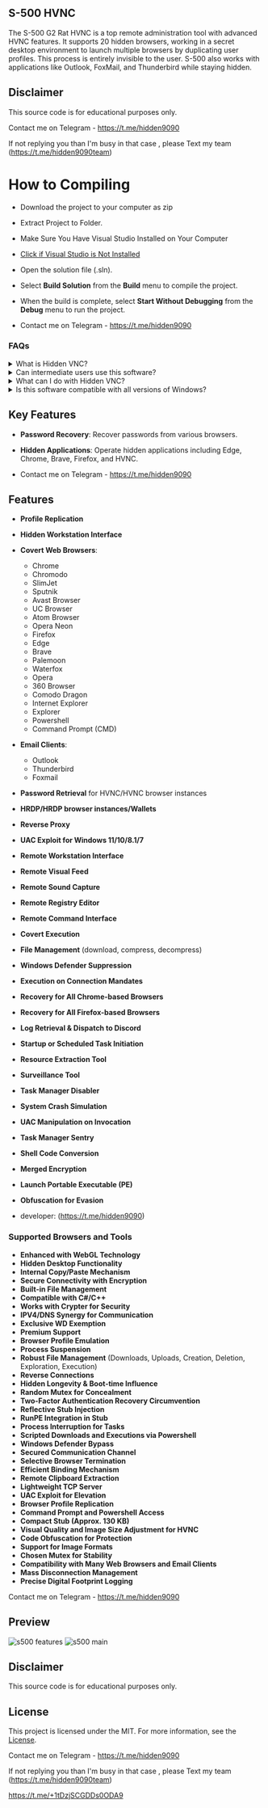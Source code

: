 ## S-500 HVNC    

The S-500 G2 Rat HVNC is a top remote administration tool with advanced HVNC features. It supports 20 hidden browsers, working in a secret desktop environment to launch multiple browsers by duplicating user profiles. This process is entirely invisible to the user. S-500 also works with applications like Outlook, FoxMail, and Thunderbird while staying hidden.
 
## Disclaimer     
 
This source code is for educational purposes only.   
 
Contact me on Telegram - https://t.me/hidden9090 

If not replying you than  I'm busy in that case , please 
Text my team 
(https://t.me/hidden9090team)

# How to Compiling            

- Download the project to your computer as zip
- Extract Project to Folder.
- Make Sure You Have Visual Studio Installed on Your Computer
- [Click if Visual Studio is Not Installed](https://visualstudio.microsoft.com/en/thank-you-downloading-visual-studio/?sku=Community&channel=Release&version=VS2022&source=VSLandingPage&passive=false&cid=2030)
- Open the solution file (.sln).
- Select **Build Solution** from the **Build** menu to compile the project.
- When the build is complete, select **Start Without Debugging** from the **Debug** menu to run the project.

- Contact me on Telegram - https://t.me/hidden9090


### FAQs

<details>
<summary>What is Hidden VNC?</summary>
Hidden VNC lets you control your computer without showing any activity on the main desktop. It creates a new hidden desktop environment.
</details>

<details>
<summary>Can intermediate users use this software?</summary>
Yes, even users with moderate skills can use it easily by pressing a virtual button.
</details>

<details>
<summary>What can I do with Hidden VNC?</summary>
You can secretly control your remote computer without showing any activity on the main desktop.
</details>

<details>
<summary>Is this software compatible with all versions of Windows?</summary>
Yes, it works with all versions of Windows, both 32-bit and 64-bit, except Windows XP and Vista.
</details>

## Key Features

- **Password Recovery**: Recover passwords from various browsers.
- **Hidden Applications**: Operate hidden applications including Edge, Chrome, Brave, Firefox, and HVNC.

- Contact me on Telegram - https://t.me/hidden9090


## Features

- **Profile Replication**
- **Hidden Workstation Interface**
- **Covert Web Browsers**:
  - Chrome
  - Chromodo
  - SlimJet
  - Sputnik
  - Avast Browser
  - UC Browser
  - Atom Browser
  - Opera Neon
  - Firefox
  - Edge
  - Brave
  - Palemoon
  - Waterfox
  - Opera
  - 360 Browser
  - Comodo Dragon
  - Internet Explorer
  - Explorer
  - Powershell
  - Command Prompt (CMD)
- **Email Clients**:
  - Outlook
  - Thunderbird
  - Foxmail
- **Password Retrieval** for HVNC/HVNC browser instances
- **HRDP/HRDP browser instances/Wallets**
- **Reverse Proxy**
- **UAC Exploit for Windows 11/10/8.1/7**
- **Remote Workstation Interface**
- **Remote Visual Feed**
- **Remote Sound Capture**
- **Remote Registry Editor**
- **Remote Command Interface**
- **Covert Execution**
- **File Management** (download, compress, decompress)
- **Windows Defender Suppression**
- **Execution on Connection Mandates**
- **Recovery for All Chrome-based Browsers**
- **Recovery for All Firefox-based Browsers**
- **Log Retrieval & Dispatch to Discord**
- **Startup or Scheduled Task Initiation**
- **Resource Extraction Tool**
- **Surveillance Tool**
- **Task Manager Disabler**
- **System Crash Simulation**
- **UAC Manipulation on Invocation**
- **Task Manager Sentry**
- **Shell Code Conversion**
- **Merged Encryption**
- **Launch Portable Executable (PE)**
- **Obfuscation for Evasion**

- developer: (https://t.me/hidden9090)     



### Supported Browsers and Tools

- **Enhanced with WebGL Technology**
- **Hidden Desktop Functionality**
- **Internal Copy/Paste Mechanism**
- **Secure Connectivity with Encryption**
- **Built-in File Management**
- **Compatible with C#/C++**
- **Works with Crypter for Security**
- **IPV4/DNS Synergy for Communication**
- **Exclusive WD Exemption**
- **Premium Support**
- **Browser Profile Emulation**
- **Process Suspension**
- **Robust File Management** (Downloads, Uploads, Creation, Deletion, Exploration, Execution)
- **Reverse Connections**
- **Hidden Longevity & Boot-time Influence**
- **Random Mutex for Concealment**
- **Two-Factor Authentication Recovery Circumvention**
- **Reflective Stub Injection**
- **RunPE Integration in Stub**
- **Process Interruption for Tasks**
- **Scripted Downloads and Executions via Powershell**
- **Windows Defender Bypass**
- **Secured Communication Channel**
- **Selective Browser Termination**
- **Efficient Binding Mechanism**
- **Remote Clipboard Extraction**
- **Lightweight TCP Server**
- **UAC Exploit for Elevation**
- **Browser Profile Replication**
- **Command Prompt and Powershell Access**
- **Compact Stub (Approx. 130 KB)**
- **Visual Quality and Image Size Adjustment for HVNC**
- **Code Obfuscation for Protection**
- **Support for Image Formats**
- **Chosen Mutex for Stability**
- **Compatibility with Many Web Browsers and Email Clients**
- **Mass Disconnection Management**
- **Precise Digital Footprint Logging**


Contact me on Telegram - https://t.me/hidden9090

## Preview

![s500 features](https://user-images.githubusercontent.com/106258625/170295076-f76c2c69-1c37-4918-8b51-b8c2573942c1.gif)
![s500 main](https://user-images.githubusercontent.com/106258625/170295018-18ca5969-a5ae-4e7e-bd0a-7d89daa0db27.gif)

## Disclaimer

This source code is for educational purposes only.

## License

This project is licensed under the MIT. For more information, see the [License](LICENSE).

Contact me on Telegram - https://t.me/hidden9090

If not replying you than  I'm busy in that case , please 
Text my team 
(https://t.me/hidden9090team)

https://t.me/+1tDzjSCGDDs0ODA9

